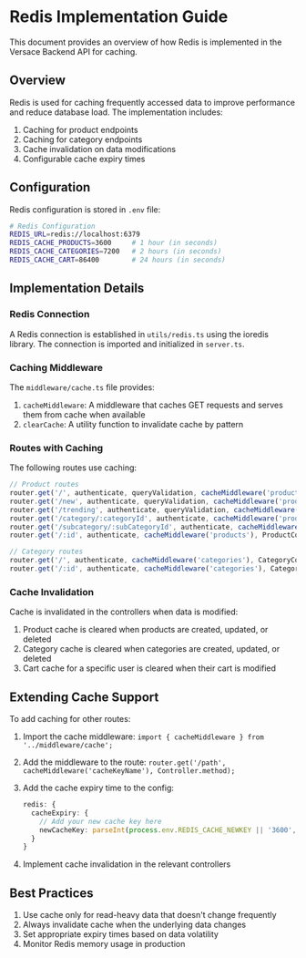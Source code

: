 # Redis Implementation Guide

This document provides an overview of how Redis is implemented in the Versace Backend API for caching.

## Overview

Redis is used for caching frequently accessed data to improve performance and reduce database load. The implementation includes:

1. Caching for product endpoints
2. Caching for category endpoints
3. Cache invalidation on data modifications
4. Configurable cache expiry times

## Configuration

Redis configuration is stored in `.env` file:

```bash
# Redis Configuration
REDIS_URL=redis://localhost:6379
REDIS_CACHE_PRODUCTS=3600     # 1 hour (in seconds)
REDIS_CACHE_CATEGORIES=7200   # 2 hours (in seconds)
REDIS_CACHE_CART=86400        # 24 hours (in seconds)
```

## Implementation Details

### Redis Connection

A Redis connection is established in `utils/redis.ts` using the ioredis library. The connection is imported and initialized in `server.ts`.

### Caching Middleware

The `middleware/cache.ts` file provides:

1. `cacheMiddleware`: A middleware that caches GET requests and serves them from cache when available
2. `clearCache`: A utility function to invalidate cache by pattern

### Routes with Caching

The following routes use caching:

```typescript
// Product routes
router.get('/', authenticate, queryValidation, cacheMiddleware('products'), ProductController.getAllProducts);
router.get('/new', authenticate, queryValidation, cacheMiddleware('products'), ProductController.getNewProducts);
router.get('/trending', authenticate, queryValidation, cacheMiddleware('products'), ProductController.getTrendingProducts);
router.get('/category/:categoryId', authenticate, cacheMiddleware('products'), ProductController.getProductsByCategory);
router.get('/subcategory/:subCategoryId', authenticate, cacheMiddleware('products'), ProductController.getProductsBySubCategory);
router.get('/:id', authenticate, cacheMiddleware('products'), ProductController.getProduct);

// Category routes
router.get('/', authenticate, cacheMiddleware('categories'), CategoryController.getAllCategories);
router.get('/:id', authenticate, cacheMiddleware('categories'), CategoryController.getCategory);
```

### Cache Invalidation

Cache is invalidated in the controllers when data is modified:

1. Product cache is cleared when products are created, updated, or deleted
2. Category cache is cleared when categories are created, updated, or deleted
3. Cart cache for a specific user is cleared when their cart is modified

## Extending Cache Support

To add caching for other routes:

1. Import the cache middleware: `import { cacheMiddleware } from '../middleware/cache';`
2. Add the middleware to the route: `router.get('/path', cacheMiddleware('cacheKeyName'), Controller.method);`
3. Add the cache expiry time to the config:

   ```typescript
   redis: {
     cacheExpiry: {
       // Add your new cache key here
       newCacheKey: parseInt(process.env.REDIS_CACHE_NEWKEY || '3600', 10),
     }
   }
   ```

4. Implement cache invalidation in the relevant controllers

## Best Practices

1. Use cache only for read-heavy data that doesn't change frequently
2. Always invalidate cache when the underlying data changes
3. Set appropriate expiry times based on data volatility
4. Monitor Redis memory usage in production

